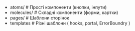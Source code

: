 - atoms/ # Прості компоненти (кнопки, інпути)
- molecules/ # Складні компоненти (форми, картки)
- pages/ # Шаблони сторінок
- templates # Різні шаблони ( hooks, portal, ErrorBoundry )
